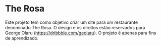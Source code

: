 # The Rosa

Este projeto tem como objetivo criar um site para um restaurante denominado The Rosa. O design e os direitos estão reservados para George Olaru (https://dribbble.com/geolaru).
O projeto é apenas para fins de aprendizado.
